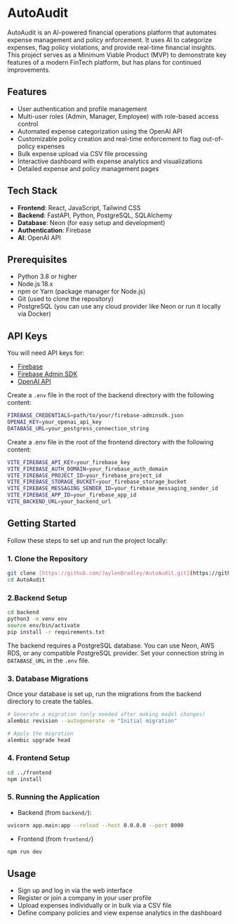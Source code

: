 # AutoAudit

AutoAudit is an AI-powered financial operations platform that automates expense management and policy enforcement. 
It uses AI to categorize expenses, flag policy violations, and provide real-time financial insights. 
This project serves as a Minimum Viable Product (MVP) to demonstrate key features of a modern FinTech platform, but has plans for continued improvements.

## Features
- User authentication and profile management
- Multi-user roles (Admin, Manager, Employee) with role-based access control
- Automated expense categorization using the OpenAI API
- Customizable policy creation and real-time enforcement to flag out-of-policy expenses
- Bulk expense upload via CSV file processing
- Interactive dashboard with expense analytics and visualizations
- Detailed expense and policy management pages

## Tech Stack
- **Frontend**: React, JavaScript, Tailwind CSS
- **Backend**: FastAPI, Python, PostgreSQL, SQLAlchemy
- **Database**: Neon (for easy setup and development)
- **Authentication**: Firebase
- **AI**: OpenAI API

## Prerequisites
- Python 3.8 or higher
- Node.js 18.x
- npm or Yarn (package manager for Node.js)
- Git (used to clone the repository)
- PostgreSQL (you can use any cloud provider like Neon or run it locally via Docker)

## API Keys
You will need API keys for:
- [Firebase](https://console.firebase.google.com/u/0/)
- [Firebase Admin SDK](https://firebase.google.com/docs/admin/setup)
- [OpenAI API](https://platform.openai.com/api-keys)

Create a `.env` file in the root of the backend directory with the following content:

```bash
FIREBASE_CREDENTIALS=path/to/your/firebase-adminsdk.json
OPENAI_KEY=your_openai_api_key
DATABASE_URL=your_postgress_connection_string
```

Create a .env file in the root of the frontend directory with the following content:

```bash
VITE_FIREBASE_API_KEY=your_firebase_key
VITE_FIREBASE_AUTH_DOMAIN=your_firebase_auth_domain
VITE_FIREBASE_PROJECT_ID=your_firebase_project_id
VITE_FIREBASE_STORAGE_BUCKET=your_firebase_storage_bucket
VITE_FIREBASE_MESSAGING_SENDER_ID=your_firebase_messaging_sender_id
VITE_FIREBASE_APP_ID=your_firebase_app_id
VITE_BACKEND_URL=your_backend_url
```

## Getting Started

Follow these steps to set up and run the project locally:

### 1. Clone the Repository
```bash
git clone [https://github.com/JaylenBradley/AutoAudit.git](https://github.com/JaylenBradley/AutoAudit.git)
cd AutoAudit
```
### 2.Backend Setup
```bash
cd backend
python3 -m venv env
source env/bin/activate
pip install -r requirements.txt
```

The backend requires a PostgreSQL database. 
You can use Neon, AWS RDS, or any compatible PostgreSQL provider. 
Set your connection string in `DATABASE_URL` in the `.env` file.

### 3. Database Migrations
Once your database is set up, run the migrations from the backend directory to create the tables.
```bash
# Generate a migration (only needed after making model changes)
alembic revision --autogenerate -m "Initial migration"

# Apply the migration
alembic upgrade head
```

### 4. Frontend Setup
```bash
cd ../frontend
npm install
```

### 5. Running the Application
- Backend (from `backend/`):
```bash
uvicorn app.main:app --reload --host 0.0.0.0 --port 8000
```
- Frontend (from `frontend/`)
```bash
npm run dev
```

## Usage
- Sign up and log in via the web interface
- Register or join a company in your user profile
- Upload expenses individually or in bulk via a CSV file
- Define company policies and view expense analytics in the dashboard
